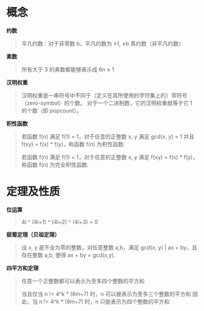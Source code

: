 # 概念



**约数**
> 平凡约数：对于非零数 b，平凡约数为 ±1, ±b
> 真约数（非平凡约数）

**素数**
> 所有大于 3 的素数都能够表示成 6n ± 1
> 

**汉明权重**
> 汉明权重是一串符号中不同于（定义在其所使用的字符集上的）零符号（zero-symbol）的个数。
对于一个二进制数，它的汉明权重就等于它 1 的个数（即 popcount）。

**积性函数**
> 若函数 f(n) 满足 f(1) = 1，对于任意的正整数 x, y 满足 gcd(x, y) = 1 并且 f(xy) = f(x) * f(y)，称函数 f(n) 为积性函数.
> 
> 若函数 f(n) 满足 f(1) = 1，对于任意的正整数 x, y 满足 f(xy) = f(x) * f(y)，称函数 f(n) 为完全积性函数.

# 定理及性质

**位运算**
> 4i ^ (4i+1) ^ (4i+2) ^ (4i+3) = 0

**裴蜀定理（贝祖定理）**
> 设 x, y 是不全为零的整数，对任意整数 a,b，满足 gcd(x, y) | ax + by，且存在整数 a,b, 使得 ax + by = gcd(x,y).

**四平方和定理**
> 任意一个正整数都可以表示为至多四个整数的平方和
> 
> 当且仅当 n != 4^k * (8m+7) 时，n 可以被表示为至多三个整数的平方和
> 因此，当 n != 4^k * (8m+7) 时，n 只能表示为四个整数的平方和

